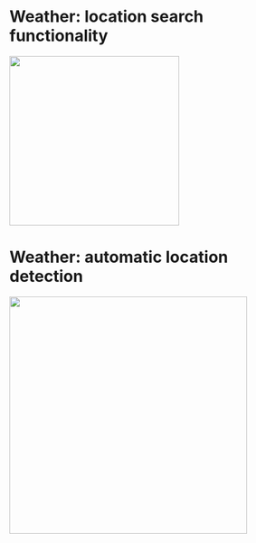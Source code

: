 # Weather: location search functionality
<img src="https://user-images.githubusercontent.com/33168098/43374209-34b56c9c-93b7-11e8-89f6-b4bf2f28e7ef.gif" width="300">

# Weather: automatic location detection
<img src="https://user-images.githubusercontent.com/33168098/43374273-6c155fee-93b7-11e8-9dec-d6faeaf9bc17.gif" width="420">
